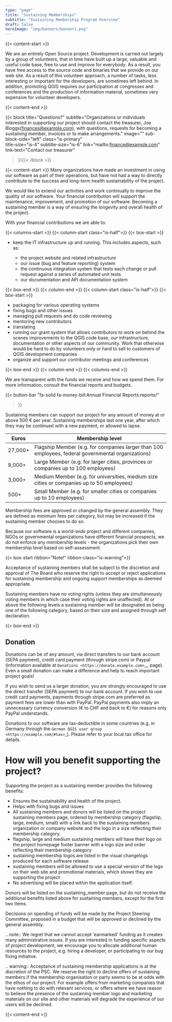 ```yaml
---
type: "page"
title: "Sustaining Memberships"
subtitle: "Sustaining Membership Program Overview"
draft: false
heroImage: "img/banners/banner1.png"
---
```


{{< content-start >}}

We are an entirely Open Source project. Development is carried out
largely by a group of volunteers, that in time have built up a large, valuable
and useful code base, free to use and improve for everybody. As a result, you
have free access to the source code and binaries that we provide on our web
site. As a result of this volunteer approach, a number of tasks, less
interesting or important for the developers, are sometimes left behind. In
addition, promoting QGIS requires our participation at congresses and
conferences and the production of information material, sometimes very
expensive for volunteer developers.

{{< content-end >}}

{{< block
    title="Questions?"
    subtitle="Organizations or individuals interested in supporting our project should contact the treasurer, Joe Bloggs(finances@example.com), with questions, requests for becoming a sustaining member, invoices or to make arrangements."
    image=""
    sub-block-side="left"
    class="is-primary"    
    title-size="is-4"
    subtitle-size="is-6"
    link="mailto:finance@example.com"
    link-text="Contact our treasurer"
>}}{{< /block >}}


{{< content-start >}}
Many organizations have made an investment in using our software as part of
their operations, but have not had a way to directly contribute to the success
and long-term health sustainability of the project.

We would like to extend our activities and work continually to improve the quality of our software. Your
financial contribution will support the maintenance, improvement, and promotion
of our software. Becoming a sustaining member is a way of ensuring the longevity and
overall health of the project.

With your financial contributions we are able to:

 
{{< columns-start >}}
{{< column-start class="is-half">}}
{{< box-start >}}

* keep the IT infrastructure up and running. This includes aspects, such as:
  
  * the project website and related infrastructure
  * our issue (bug and feature reporting) system
  * the continuous integration system that tests each change or pull request against
    a series of automated unit tests
  * our documentation and API documentation system

{{< box-end >}}
{{< column-end >}}
{{< column-start class="is-half">}}
{{< box-start >}}
  
* packaging for various operating systems
* fixing bugs and other issues
* managing pull requests and do code reviewing
* mentoring new contributors
* translating 
* running our grant system that allows contributors to work on behind the scenes
  improvements to the QGIS code base, our infrastructure, documentation or other aspects
  of our community. Work that otherwise would be hard to do by volunteers only or hard
  to sell to customers of QGIS development companies
* organize and support our contributor meetings and conferences

{{< box-end >}}
{{< column-end >}}
{{< columns-end >}}

We are transparent with the funds we receive and how we spend them. For more information,
consult the financial reports and budgets.

{{< button-bar 
    "fa-solid fa-money-bill:Annual Financial Reports:reports/"
>}}



Sustaining members can support our project for any amount of money at or above 500 € per year.
Sustaining memberships last one year, after which they may be continued with a new
payment, or allowed to lapse. 

Euros  | Membership level
-------|-------------------
27,000+ | Flagship Member (e.g. for companies larger than 100 employees, federal governmental organizations)
9,000+  | Large Member (e.g. for larger cities, provinces or companies up to 100 employees)
3,000+  | Medium Member (e.g. for universities, medium size cities or companies up to 50 employees)
500+    | Small Member (e.g. for smaller cities or companies up to 10 employees)

Membership fees are approved or changed by the general assembly. They are defined as
minimum fees per category, but may be increased if the sustaining member chooses to do so.

Because our software is a world-wide project and different companies, NGOs or governmental
organizations have different financial prospects, we do not enforce any membership
levels - the organizations pick their own membership level based on self-assessment.

{{< box-start  ribbon="Note!" ribbon-class="is-warning">}}

Acceptance of sustaining members shall be subject to the discretion and approval of The Board
who reserve the right to accept or reject applications for sustaining membership and
ongoing support memberships as deemed appropriate.


Sustaining members have no voting rights (unless they
are simultaneously voting members in which case their voting rights are unaffected).
At or above the following levels a sustaining member will be designated as being one
of the following category, based on their size and assigned through self declaration.

{{< box-end >}}


## Donation


Donations can be of any amount, via direct transfers to our bank account (SEPA payment),
credit card payment (through stripe.com) or Paypal
(information available at `Donations <https://donate.example.com>`__ page).
Even a small donation can make a difference and help to reach important project goals!

If you wish to send us a larger donation, you are strongly encouraged to use the
direct transfer (SEPA payment) to our bank account. If you wish to use credit card
payments, payments through stripe.com are preferred as payment fees are lower than
with PayPal. PayPal payments also imply an unnecessary currency conversion (€ to CHF and
back to €) for reasons only PayPal understands.

Donations to our software are tax-deductible in some countries (e.g. in Germany through the 
`German QGIS user group <https://example.com/#tax>`_).
Please refer to your local tax office for details.

# How will you benefit supporting the project?


Supporting the project as a sustaining member provides the following benefits:

* Ensures the sustainability and health of the project.
* Helps with fixing bugs and issues
* All sustaining members and donors will be listed on the project sustaining members page,
  ordered by membership category (flagship, large, medium, small) with a 
  link back to the sustaining members organization or company website and the logo
  in a size reflecting their membership category.
* flagship, large and medium sustaining members will have their logo on the project homepage
  footer banner with a logo size and order reflecting their membership category
* sustaining membership logos are listed in the visual changelogs produced for each
  software release
* sustaining members will be allowed to use a special version of the logo on their
  web site and promotional materials, which shows they are supporting the
  project
* No advertising will be placed within the application itself.

Donors will be listed on the sustaining_member page,
but do not receive the additional benefits listed above for sustaining members, except for
the first two items.

Decisions on spending of funds will be made by the Project Steering Committee,
proposed in a budget that will be approved or declined by the general assembly.

.. note:: We regret that we cannot accept 'earmarked' funding as it creates
    many administrative issues. If you are interested in funding specific aspects
    of project development, we encourage you to allocate additional human resources to
    the project, e.g. hiring a developer, or participating to our bug fixing
    initiative.

.. warning:: Acceptance of sustaining membership applications is at the discretion of the
   PSC. We reserve the right to decline offers of sustaining members if the membership
   organisation or party seems to be at odds with the ethos of our project. For
   example offers from marketing companies that have nothing to do with relevant 
   services, or offers where we have reason to believe the presence of
   the sustaining member logo and marketing materials on our site and other materials will
   degrade the experience of our users will be declined.

{{< content-end >}}
